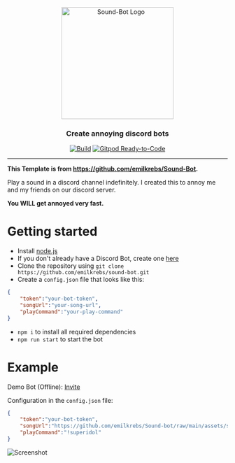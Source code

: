 <div id="logo" align="center">
  <a href="https://github.com/emilkrebs/sound-bot" target="_blank" rel="noopener noreferrer">
	  <img width="256" alt="Sound-Bot Logo" src="https://raw.githubusercontent.com/emilkrebs/Sound-bot/main/logo.svg">
	</a>
  <h3>
    Create annoying discord bots
  </h3>
</div>

<div id="badges" align="center">
  
   [![Build](https://github.com/emilkrebs/sound-bot/actions/workflows/build.yml/badge.svg)](https://github.com/emilkrebs/sound-bot/actions/workflows/build.yml)
   [![Gitpod Ready-to-Code](https://img.shields.io/badge/Gitpod-ready--to--code-blue?logo=gitpod)](https://gitpod.io/#https://github.com/emilkrebs/Sound-bot)

</div>


<hr>

**This Template is from https://github.com/emilkrebs/Sound-Bot.**

Play a sound in a discord channel indefinitely.
I created this to annoy me and my friends on our discord server.

**You WILL get annoyed very fast.**

# Getting started
- Install [node.js](https://nodejs.org/en/)
- If you don't already have a Discord Bot, create one [here](https://discord.com/developers/applications/)
- Clone the repository using `git clone https://github.com/emilkrebs/sound-bot.git`
- Create a `config.json` file that looks like this:
```json
{
	"token":"your-bot-token",
	"songUrl":"your-song-url",
	"playCommand":"your-play-command"
}

```
- `npm i` to install all required dependencies
- `npm run start` to start the bot

# Example
Demo Bot (Offline): 
[Invite](https://discord.com/oauth2/authorize?client_id=943570593666719856&permissions=3148288&scope=bot)

Configuration in the `config.json` file:
```json
{
	"token":"your-bot-token",
	"songUrl":"https://github.com/emilkrebs/Sound-bot/raw/main/assets/super-idol.mp3",
	"playCommand":"!superidol"
}

```
![Screenshot](https://user-images.githubusercontent.com/68400102/154546484-ba495a30-9f20-4873-baf2-4541c9ab4987.png)
